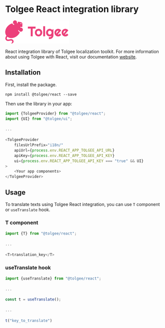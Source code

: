 # Tolgee React integration library

[<img src="https://raw.githubusercontent.com/tolgee/documentation/cca5778bcb8f57d28a03065d1927fcea31d0b089/tolgee_logo_text.svg" alt="Tolgee Toolkit" />](https://toolkit.tolgee.io)

React integration library of Tolgee localization toolkit. For more information about using Tolgee with React, visit our
documentation [website](https://toolkit.tolgee.io/docs/web/using_with_react/installation).

## Installation

First, install the package.

    npm install @tolgee/react --save

Then use the library in your app:

```typescript jsx
import {TolgeeProvider} from "@tolgee/react";
import {UI} from "@tolgee/ui";

...

<TolgeeProvider
    filesUrlPrefix="i18n/"
    apiUrl={process.env.REACT_APP_TOLGEE_API_URL}
    apiKey={process.env.REACT_APP_TOLGEE_API_KEY}
    ui={process.env.REACT_APP_TOLGEE_API_KEY === "true" && UI}
>
    <Your app components>
</TolgeeProvider>
```

## Usage

To translate texts using Tolgee React integration, you can use `T` component or `useTranslate` hook.

### T component
```typescript jsx
import {T} from "@tolgee/react";

...

<T>translation_key</T>
```

### useTranslate hook

```javascript
import {useTranslate} from "@tolgee/react";

...

const t = useTranslate();

...

t("key_to_translate")
```